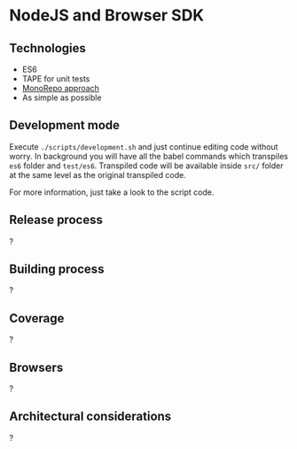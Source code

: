 # NodeJS and Browser SDK

## Technologies

- ES6
- TAPE for unit tests
- [MonoRepo approach](https://github.com/babel/babel/blob/development/doc/design/monorepo.md)
- As simple as possible

## Development mode

Execute `./scripts/development.sh` and just continue editing code without worry. In background you will have all the
babel commands which transpiles `es6` folder and `test/es6`. Transpiled code will be available inside `src/` folder
at the same level as the original transpiled code.

For more information, just take a look to the script code.

## Release process

?

## Building process

?

## Coverage

?

## Browsers

?

## Architectural considerations

?

